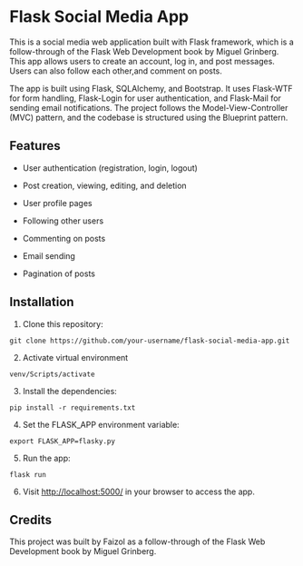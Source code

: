 # Flask Social Media App
This is a social media web application built with Flask framework, which is a follow-through of the Flask Web Development book by Miguel Grinberg. This app allows users to create an account, log in, and post messages. Users can also follow each other,and comment on posts.

The app is built using Flask, SQLAlchemy, and Bootstrap. It uses Flask-WTF for form handling, Flask-Login for user authentication, and Flask-Mail for sending email notifications. The project follows the Model-View-Controller (MVC) pattern, and the codebase is structured using the Blueprint pattern.

## Features
* User authentication (registration, login, logout)

* Post creation, viewing, editing, and deletion

* User profile pages

* Following other users

* Commenting on posts

* Email sending

* Pagination of posts

## Installation
1. Clone this repository:

`git clone https://github.com/your-username/flask-social-media-app.git`

2. Activate virtual environment

`venv/Scripts/activate`

3. Install the dependencies:

`pip install -r requirements.txt`

4. Set the FLASK_APP environment variable:

`export FLASK_APP=flasky.py`

5. Run the app:

`flask run`

6. Visit [http://localhost:5000/](http://localhost:5000/) in your browser to access the app.
## Credits
This project was built by Faizol as a follow-through of the Flask Web Development book by Miguel Grinberg.